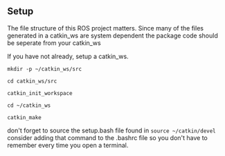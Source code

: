 ## Setup
The file structure of this ROS project matters. Since many of the files generated in a catkin_ws are system dependent the package code should be seperate from your catkin_ws

If you have not already, setup a catkin_ws.
```
mkdir -p ~/catkin_ws/src
```
```
cd catkin_ws/src
```
```
catkin_init_workspace
```
```
cd ~/catkin_ws
```
```
catkin_make
```
don't forget to source the setup.bash file found in `source ~/catkin/devel` consider adding that command to the .bashrc file so you don't have to remember every time you open a terminal.
